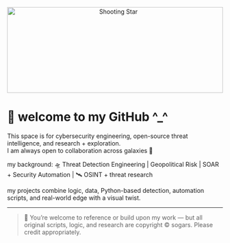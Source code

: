 <div align="center">
  <img src="https://i.imgur.com/Qu6djHE.gif" alt="Shooting Star" width="100%" height="200">
</div>

# 🌠 welcome to my GitHub ^_^

This space is for cybersecurity engineering, open-source threat intelligence, and research + exploration.  
I am always open to collaboration across galaxies 🌌

my background: 🛸 Threat Detection Engineering | Geopolitical Risk | SOAR + Security Automation | 🛰 OSINT + threat research

my projects combine logic, data, Python-based detection, automation scripts, and real-world edge with a visual twist.

---

> 📝 You’re welcome to reference or build upon my work — but all original scripts, logic, and research are copyright © sogars. Please credit appropriately.
